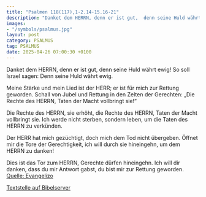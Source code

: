 ```yaml
---
title: "Psalmen 118(117),1-2.14-15.16-21"
description: "Danket dem HERRN, denn er ist gut,  denn seine Huld währt ewig! So soll Israel sagen:  Denn seine Huld währt ewig.  Meine Stärke und mein Lied ist der HERR;  er ist für mich zur Rettung geworden. Schall von Jubel und Rettung in den Zelten der Gerechten:  „Die Rechte des HERRN...."
images:
- "/symbols/psalmus.jpg"
layout: post
category: PSALMUS
tag: PSALMUS
date: 2025-04-26 07:00:30 +0100
---
```

Danket dem HERRN, denn er ist gut, 
denn seine Huld währt ewig!
So soll Israel sagen: 
Denn seine Huld währt ewig.

Meine Stärke und mein Lied ist der HERR; 
er ist für mich zur Rettung geworden.
Schall von Jubel und Rettung in den Zelten der Gerechten: 
„Die Rechte des HERRN, Taten der Macht vollbringt sie!“

Die Rechte des HERRN, sie erhöht, 
die Rechte des HERRN, Taten der Macht vollbringt sie.<!--more-->
Ich werde nicht sterben, sondern leben, 
um die Taten des HERRN zu verkünden.

Der HERR hat mich gezüchtigt, 
doch mich dem Tod nicht übergeben.
Öffnet mir die Tore der Gerechtigkeit, 
ich will durch sie hineingehn, um dem HERRN zu danken!

Dies ist das Tor zum HERRN, 
Gerechte dürfen hineingehn.
Ich will dir danken, dass du mir Antwort gabst, 
du bist mir zur Rettung geworden.<br>
[Quelle: Evangelizo](https://evangeliumtagfuertag.org/DE/gospel)

[Textstelle auf Bibelserver](https://www.bibleserver.com/EU/ps118(117),1-2.14-15.16-21)
